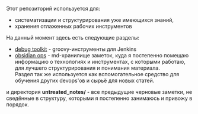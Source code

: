Этот репозиторий используется для:
* систематизации и структурирования уже имеющихся знаний,
* хранения отлаженных рабочих инструментов

На данный момент здесь есть следующие разделы:<br>
* [debug toolkit](debug_toolkit) - groovy-инструменты для Jenkins
* [obsidian ops](obsidian_ops) - md-хранилище заметок, куда я постепенно помещаю информацию о технологиях и инструментах, с которыми работаю, для лучшего структурирования и понимания материала.<br>
Раздел так же используется как вспомогательное средство для обучения других devops'ов и сырьё для новых статей.

и директория **untreated\_notes/** - все предыдущие черновые заметки, не сведённые в структуру, которыми я постепенно занимаюсь и привожу в порядок.
